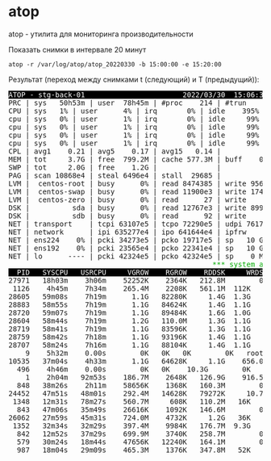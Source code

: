 # atop

atop - утилита для мониторинга производительности

Показать снимки в интервале 20 минут
```shell
atop -r /var/log/atop/atop_20220330 -b 15:00:00 -e 15:20:00
```

Результат (переход между снимками t (следующий) и T (предыдущий)):

<pre><span style="background-color:#000000"><font color="#FFFFFF">ATOP - stg-back-01                       2022/03/30  15:06:39                       --------------                        614d3h3m50s elapsed</font></span>
PRC | sys   50h53m | user  78h45m | #proc    214 | #trun      1 |  #tslpi   262 | #tslpu     0 | #zombie    0 | clones 646e5 | #exit	  0 |
CPU | sys	1% | user      4% | irq       0% | idle    395% |  wait      0% | <font color="#00AA00">ipc notavail</font> | <font color="#00AA00">cycl unknown</font> | curf 2.39GHz | curscal   ?% |
cpu | sys	0% | user      1% | irq       0% | idle     99% |  cpu003 w  0% | <font color="#00AA00">ipc notavail</font> | <font color="#00AA00">cycl unknown</font> | curf 2.39GHz | curscal   ?% |
cpu | sys	0% | user      1% | irq       0% | idle     99% |  cpu001 w  0% | <font color="#00AA00">ipc notavail</font> | <font color="#00AA00">cycl unknown</font> | curf 2.39GHz | curscal   ?% |
cpu | sys	0% | user      1% | irq       0% | idle     99% |  cpu000 w  0% | <font color="#00AA00">ipc notavail</font> | <font color="#00AA00">cycl unknown</font> | curf 2.39GHz | curscal   ?% |
cpu | sys	0% | user      1% | irq       0% | idle     99% |  cpu002 w  0% | <font color="#00AA00">ipc notavail</font> | <font color="#00AA00">cycl unknown</font> | curf 2.39GHz | curscal   ?% |
CPL | avg1    0.21 | avg5    0.17 | avg15   0.14 |              |  csw 330524e5 |              | intr 10636e6 |              | numcpu     4 |
MEM | tot     3.7G | free  799.2M | cache 577.3M | buff    0.0M |  slab    1.1G | shmem 171.3M | vmbal   0.0M | hptot   0.0M | hpuse   0.0M |
SWP | tot     2.0G | free    1.2G |              |              |               |              |              | vmcom   2.9G | vmlim   3.8G |
PAG | scan 10868e4 | steal 6496e4 | stall  29685 |              |               |              |              | swin 11899e3 | swout 1749e4 |
LVM |  centos-root | busy      0% | read 8474385 | write 9561e4 |  KiB/r     21 | KiB/w     19 | MBr/s    0.0 | MBw/s    0.0 | avio 0.19 ms |
LVM |  centos-swap | busy      0% | read 11900e3 | write 1749e4 |  KiB/r      4 | KiB/w      4 | MBr/s    0.0 | MBw/s    0.0 | avio 0.06 ms |
LVM |  centos-zero | busy      0% | read      27 | write      0 |  KiB/r      4 | KiB/w      0 | MBr/s    0.0 | MBw/s    0.0 | avio 0.26 ms |
DSK |          sda | busy      0% | read 12767e3 | write 8991e4 |  KiB/r     17 | KiB/w     21 | MBr/s    0.0 | MBw/s    0.0 | avio 0.21 ms |
DSK |          sdb | busy      0% | read      92 | write      0 |  KiB/r     28 | KiB/w      0 | MBr/s    0.0 | MBw/s    0.0 | avio 0.04 ms |
NET | transport    | tcpi 63107e5 | tcpo 72290e5 | udpi 7617997 |  udpo 24774e3 | tcpao 1621e5 | tcppo 2786e4 | tcprs 1025e3 | udpie	  0 |
NET | network	   | ipi 635277e4 | ipo 641644e4 | ipfrw      0 |  deliv 6353e6 |              |              | icmpi 1737e4 | icmpo     44 |
NET | ens224    0% | pcki 34273e5 | pcko 19717e5 | sp   10 Gbps |  si  720 Kbps | so  263 Kbps | erri       0 | erro	   0 | drpo	  0 |
NET | ens192    0% | pcki 23565e4 | pcko 22341e4 | sp   10 Gbps |  si  101 Kbps | so   61 Kbps | erri       0 | erro	   0 | drpo	  0 |
NET | lo      ---- | pcki 42324e5 | pcko 42324e5 | sp    0 Mbps |  si 1126 Kbps | so 1126 Kbps | erri       0 | erro	   0 | drpo	  0 |
<font color="#00AA00">                                                </font><blink><font color="#00AA00">*** system and process activity since boot ***</font></blink>
<span style="background-color:#000000"><font color="#FFFFFF">  PID   SYSCPU   USRCPU     VGROW    RGROW    RDDSK     WRDSK   RUID        EUID       ST   EXC     THR   S    CPUNR    CPU   CMD        1/10</font></span>
27971   18h03m    3h06m    52252K    2364K   212.8M        0K   haproxy     haproxy    N-     -       1   S        2     0%   haproxy
 1126    4h45m    7h34m    265.4M    2208K   561.1M	 112K   root        root       N-     -       1   S        1     0%   vmtoolsd
28605   59m08s    7h19m      1.1G   82280K     1.4G	 1.3G   omni        omni       N-     -       1   S        0     0%   php-fpm
28883   58m55s    7h19m      1.1G   84624K     1.4G	 1.1G   omni        omni       N-     -       1   S        1     0%   php-fpm
28720   59m07s    7h19m      1.1G   89484K     1.6G	 1.0G   omni        omni       N-     -       1   S        3     0%   php-fpm
28604   58m44s    7h19m      1.2G   110.0M     1.3G	 1.1G   omni        omni       N-     -       1   S        1     0%   php-fpm
28719   58m41s    7h19m      1.1G   83596K     1.3G	 1.1G   omni        omni       N-     -       1   S        2     0%   php-fpm
28759   58m42s    7h18m      1.1G   93196K     1.4G	 1.1G   omni        omni       N-     -       1   S        1     0%   php-fpm
28707   58m24s    7h16m      1.1G   88104K     1.4G	 1.1G   omni        omni       N-     -       1   S        1     0%   php-fpm
    9    5h32m    0.00s        0K	0K	 0K        0K   root        root       N-     -       1   S        3     0%   rcu_sched
10535   37m04s    4h33m      1.1G   64628K     1.1G    656.0M   omni        omni       N-     -       1   S        1     0%   php-fpm
  496    4h46m    0.00s        0K	0K    10.3G        0K   root        root       N-     -       1   S        0     0%   xfsaild/dm-0
    1    2h04m   92m53s    186.7M    2648K   126.9G    916.5G   root        root       N-     -       1   S        1     0%   systemd
  848   38m26s    2h11m    58656K    1368K   160.3M        0K   dbus        dbus       N-     -       1   S        0     0%   dbus-daemon
24452   47m51s   48m01s    292.4M   14628K   79272K     10.7G   redis       redis      N-     -       4   S        1     0%   redis-server
 1348   12m31s   78m27s    560.7M     608K   110.2M	  16K   root        root       N-     -       5   S        0     0%   tuned
  843   47m06s   35m49s    26616K    1092K   146.6M        0K   root        root       N-     -       1   S        3     0%   systemd-logind
26062   27m59s   45m31s    724.0M    4732K     1.2G	  36K   root        root       N-     -      15   S        0     0%   containerd
 1352   32m34s   32m29s    397.4M    9984K   176.7M	 9.3G   root        root       N-     -       3   S        0     0%   rsyslogd
  842   12m52s   37m29s    699.9M    3740K   258.7M        0K   polkitd     polkitd    N-     -       7   S        2     0%   polkitd
  579   30m24s   18m44s    47656K   12240K   164.1M        0K   root        root       N-     -       1   S        3     0%   systemd-journa
  987   18m04s   29m09s    465.3M    1376K   347.8M	  52K   root        root       N-     -       3   S        2     0%   NetworkManager
</pre>